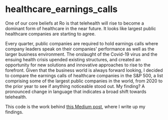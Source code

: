 # healthcare_earnings_calls

One of our core beliefs at Ro is that telehealth will rise to become a dominant form of healthcare in the near future. It looks like largest public healthcare companies are starting to agree.

Every quarter, public companies are required to hold earnings calls where company leaders speak on their companies' performance as well as the larger business environment. The onslaught of the Covid-19 virus and the ensuing health crisis upended existing structures, and created an opportunity for new solutions and innovative approaches to rise to the forefront. Given that the business world is always forward looking, I decided to compare the earnings calls of healthcare companies in the S&P 500, a list comprising some of the largest public companies in the world, from 2020 to the prior year to see if anything noticeable stood out. My finding? A pronounced change in language that indicates a broad shift towards telehealth.

This code is the work behind [this Medium post](https://medium.com/ro-data-team-blog/words-before-action-what-public-healthcare-companies-earnings-call-mean-for-telehealth-s-future-858f1c9b56d0), where I write up my findings.
